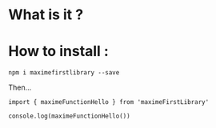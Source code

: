 # What is it ?

# How to install :
`npm i maximefirstlibrary --save`

Then...
```
import { maximeFunctionHello } from 'maximeFirstLibrary'

console.log(maximeFunctionHello())
``` 
